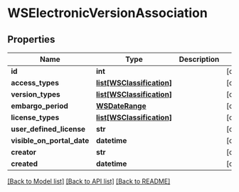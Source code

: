 # WSElectronicVersionAssociation

## Properties
Name | Type | Description | Notes
------------ | ------------- | ------------- | -------------
**id** | **int** |  | [optional] 
**access_types** | [**list[WSClassification]**](WSClassification.md) |  | [optional] 
**version_types** | [**list[WSClassification]**](WSClassification.md) |  | [optional] 
**embargo_period** | [**WSDateRange**](WSDateRange.md) |  | [optional] 
**license_types** | [**list[WSClassification]**](WSClassification.md) |  | [optional] 
**user_defined_license** | **str** |  | [optional] 
**visible_on_portal_date** | **datetime** |  | [optional] 
**creator** | **str** |  | [optional] 
**created** | **datetime** |  | [optional] 

[[Back to Model list]](../README.md#documentation-for-models) [[Back to API list]](../README.md#documentation-for-api-endpoints) [[Back to README]](../README.md)


